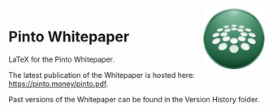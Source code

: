 <img src="https://github.com/pinto-org/assets/blob/main/PINTO/ICON/pinto-600-x-600.png" alt="Pinto logo" align="right" width="120" />

# Pinto Whitepaper

LaTeX for the Pinto Whitepaper.

The latest publication of the Whitepaper is hosted here: https://pinto.money/pinto.pdf.

Past versions of the Whitepaper can be found in the Version History folder.
